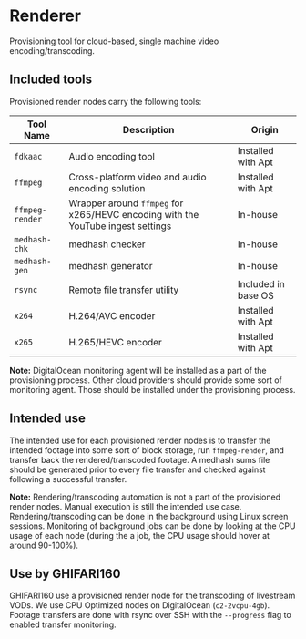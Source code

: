 # Renderer

Provisioning tool for cloud-based, single machine video encoding/transcoding.

## Included tools

Provisioned render nodes carry the following tools:

| Tool Name       | Description                                                                     | Origin              |
|-----------------|---------------------------------------------------------------------------------|---------------------|
| `fdkaac`        | Audio encoding tool                                                             | Installed with Apt  |
| `ffmpeg`        | Cross-platform video and audio encoding solution                                | Installed with Apt  |
| `ffmpeg-render` | Wrapper around `ffmpeg` for x265/HEVC encoding with the YouTube ingest settings | In-house            |
| `medhash-chk`   | medhash checker                                                                 | In-house            |
| `medhash-gen`   | medhash generator                                                               | In-house            |
| `rsync`         | Remote file transfer utility                                                    | Included in base OS |
| `x264`          | H.264/AVC encoder                                                               | Installed with Apt  |
| `x265`          | H.265/HEVC encoder                                                              | Installed with Apt  |

**Note:** DigitalOcean monitoring agent will be installed as a part of the provisioning process.
Other cloud providers should provide some sort of monitoring agent. Those should be installed under
the provisioning process.

## Intended use

The intended use for each provisioned render nodes is to transfer the intended footage into some
sort of block storage, run `ffmpeg-render`, and transfer back the rendered/transcoded footage. A
medhash sums file should be generated prior to every file transfer and checked against following a
successful transfer.

**Note:** Rendering/transcoding automation is not a part of the provisioned render nodes. Manual
execution is still the intended use case. Rendering/transcoding can be done in the background
using Linux screen sessions. Monitoring of background jobs can be done by looking at the CPU
usage of each node (during the a job, the CPU usage should hover at around 90-100%).

## Use by GHIFARI160

GHIFARI160 use a provisioned render node for the transcoding of livestream VODs. We use CPU
Optimized nodes on DigitalOcean (`c2-2vcpu-4gb`). Footage transfers are done with rsync over
SSH with the `--progress` flag to enabled transfer monitoring.
